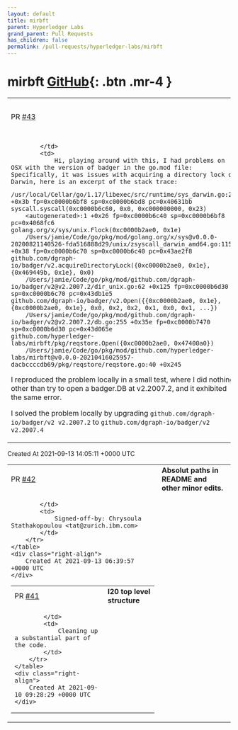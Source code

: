 ```yaml
---
layout: default
title: mirbft
parent: Hyperledger Labs
grand_parent: Pull Requests
has_children: false
permalink: /pull-requests/hyperledger-labs/mirbft
---
```


# mirbft <span class="fs-3 right-align">[GitHub](https://github.com/hyperledger-labs/mirbft){: .btn .mr-4 }</span>


<div>
    <table>
        <tr>
            <td>
                PR <a href="https://github.com/hyperledger-labs/mirbft/pull/43" class=".btn">#43</a>
            </td>
            <td>
                <b>
                    update version for dgraph-io/badger/v2
                </b>
            </td>
        </tr>
        <tr>
            <td>
                
            </td>
            <td>
                Hi, playing around with this, I had problems on OSX with the version of badger in the go.mod file:  Specifically, it was issues with acquiring a directory lock on Darwin, here is an excerpt of the stack trace:

```
/usr/local/Cellar/go/1.17/libexec/src/runtime/sys_darwin.go:22 +0x3b fp=0xc0000b6bf8 sp=0xc0000b6bd8 pc=0x40631bb
syscall.syscall(0xc0000b6c60, 0x0, 0xc000000000, 0x23)
	<autogenerated>:1 +0x26 fp=0xc0000b6c40 sp=0xc0000b6bf8 pc=0x4068fc6
golang.org/x/sys/unix.Flock(0xc0000b2ae0, 0x1e)
	/Users/jamie/Code/go/pkg/mod/golang.org/x/sys@v0.0.0-20200821140526-fda516888d29/unix/zsyscall_darwin_amd64.go:1150 +0x38 fp=0xc0000b6c70 sp=0xc0000b6c40 pc=0x43ae2f8
github.com/dgraph-io/badger/v2.acquireDirectoryLock({0xc0000b2ae0, 0x1e}, {0x469449b, 0x1e}, 0x0)
	/Users/jamie/Code/go/pkg/mod/github.com/dgraph-io/badger/v2@v2.2007.2/dir_unix.go:62 +0x125 fp=0xc0000b6d30 sp=0xc0000b6c70 pc=0x43db1e5
github.com/dgraph-io/badger/v2.Open({{0xc0000b2ae0, 0x1e}, {0xc0000b2ae0, 0x1e}, 0x0, 0x2, 0x2, 0x1, 0x0, 0x1, ...})
	/Users/jamie/Code/go/pkg/mod/github.com/dgraph-io/badger/v2@v2.2007.2/db.go:255 +0x35e fp=0xc0000b7470 sp=0xc0000b6d30 pc=0x43d065e
github.com/hyperledger-labs/mirbft/pkg/reqstore.Open({0xc0000b2ae0, 0x47400a0})
	/Users/jamie/Code/go/pkg/mod/github.com/hyperledger-labs/mirbft@v0.0.0-20210416025957-dacbccccdb69/pkg/reqstore/reqstore.go:40 +0x245 
```

I reproduced the problem locally in a small test, where I did nothing other than try to open a badger.DB at v2.2007.2, and it exhibited the same error.

I solved the problem locally by upgrading `github.com/dgraph-io/badger/v2 v2.2007.2` to `github.com/dgraph-io/badger/v2 v2.2007.4`
            </td>
        </tr>
    </table>
    <div class="right-align">
        Created At 2021-09-13 14:05:11 +0000 UTC
    </div>
</div>

<div>
    <table>
        <tr>
            <td>
                PR <a href="https://github.com/hyperledger-labs/mirbft/pull/42" class=".btn">#42</a>
            </td>
            <td>
                <b>
                    Absolut paths in README and other minor edits.
                </b>
            </td>
        </tr>
        <tr>
            <td>
                
            </td>
            <td>
                Signed-off-by: Chrysoula Stathakopoulou <tat@zurich.ibm.com>
            </td>
        </tr>
    </table>
    <div class="right-align">
        Created At 2021-09-13 06:39:57 +0000 UTC
    </div>
</div>

<div>
    <table>
        <tr>
            <td>
                PR <a href="https://github.com/hyperledger-labs/mirbft/pull/41" class=".btn">#41</a>
            </td>
            <td>
                <b>
                    I20 top level structure
                </b>
            </td>
        </tr>
        <tr>
            <td>
                
            </td>
            <td>
                Cleaning up a substantial part of the code.
            </td>
        </tr>
    </table>
    <div class="right-align">
        Created At 2021-09-10 09:28:29 +0000 UTC
    </div>
</div>

